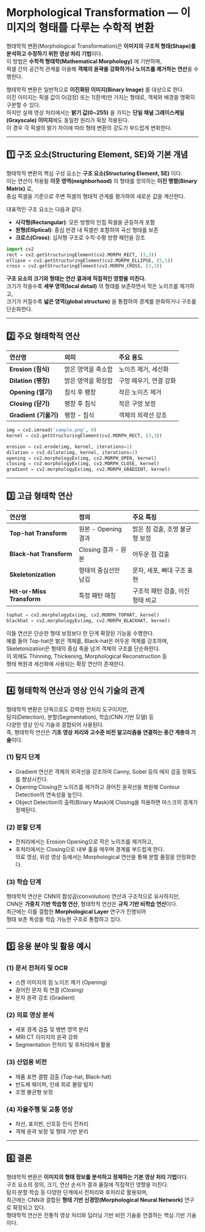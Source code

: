 # Morphological Transformation — 이미지의 형태를 다루는 수학적 변환

형태학적 변환(Morphological Transformation)은 **이미지의 구조적 형태(Shape)를 분석하고 수정하기 위한 영상 처리 기법**이다.  
이 방법은 **수학적 형태학(Mathematical Morphology)** 에 기반하며,  
픽셀 간의 공간적 관계를 이용해 **객체의 윤곽을 강화하거나 노이즈를 제거하는 연산**을 수행한다.  

형태학적 변환은 일반적으로 **이진화된 이미지(Binary Image)** 를 대상으로 한다.  
이진 이미지는 픽셀 값이 0(검정) 또는 1(흰색)만 가지는 형태로, 객체와 배경을 명확히 구분할 수 있다.  
하지만 실제 영상 처리에서는 **밝기 값(0~255)** 을 가지는 **단일 채널 그레이스케일(Grayscale) 이미지**에도 동일한 원리가 확장 적용된다.  
이 경우 각 픽셀의 밝기 차이에 따라 형태 변환의 강도가 부드럽게 변화한다.

---

## 1️⃣ 구조 요소(Structuring Element, SE)와 기본 개념

형태학적 변환의 핵심 구성 요소는 **구조 요소(Structuring Element, SE)** 이다.  
이는 연산이 적용될 **이웃 영역(neighborhood)** 의 형태를 정의하는 **이진 행렬(Binary Matrix)** 로,  
중심 픽셀을 기준으로 주변 픽셀의 형태적 관계를 평가하여 새로운 값을 계산한다.

대표적인 구조 요소는 다음과 같다.  
- **사각형(Rectangular)**: 모든 방향의 인접 픽셀을 균등하게 포함  
- **원형(Elliptical)**: 중심 반경 내 픽셀만 포함하여 곡선 형태를 보존  
- **크로스(Cross)**: 십자형 구조로 수직·수평 방향 패턴을 강조  

```python
import cv2
rect = cv2.getStructuringElement(cv2.MORPH_RECT, (3,3))
ellipse = cv2.getStructuringElement(cv2.MORPH_ELLIPSE, (5,5))
cross = cv2.getStructuringElement(cv2.MORPH_CROSS, (3,3))
```

**구조 요소의 크기와 형태는 연산 결과에 직접적인 영향을 미친다.**  
크기가 작을수록 **세부 영역(local detail)** 의 형태를 보존하면서 작은 노이즈를 제거하고,  
크기가 커질수록 **넓은 영역(global structure)** 을 통합하여 경계를 완화하거나 구조를 단순화한다.

---

## 2️⃣ 주요 형태학적 연산

| 연산명 | 의미 | 주요 용도 |
|:--|:--|:--|
| **Erosion (침식)** | 밝은 영역을 축소함 | 노이즈 제거, 세선화 |
| **Dilation (팽창)** | 밝은 영역을 확장함 | 구멍 메우기, 연결 강화 |
| **Opening (열기)** | 침식 후 팽창 | 작은 노이즈 제거 |
| **Closing (닫기)** | 팽창 후 침식 | 작은 구멍 보정 |
| **Gradient (기울기)** | 팽창 - 침식 | 객체의 외곽선 강조 |

```python
img = cv2.imread('sample.png', 0)
kernel = cv2.getStructuringElement(cv2.MORPH_RECT, (3,3))

erosion = cv2.erode(img, kernel, iterations=1)
dilation = cv2.dilate(img, kernel, iterations=1)
opening = cv2.morphologyEx(img, cv2.MORPH_OPEN, kernel)
closing = cv2.morphologyEx(img, cv2.MORPH_CLOSE, kernel)
gradient = cv2.morphologyEx(img, cv2.MORPH_GRADIENT, kernel)
```

---

## 3️⃣ 고급 형태학 연산

| 연산명 | 정의 | 주요 특징 |
|:--|:--|:--|
| **Top-hat Transform** | 원본 - Opening 결과 | 밝은 점 검출, 조명 불균형 보정 |
| **Black-hat Transform** | Closing 결과 - 원본 | 어두운 점 검출 |
| **Skeletonization** | 형태의 중심선만 남김 | 문자, 세포, 뼈대 구조 표현 |
| **Hit-or-Miss Transform** | 특정 패턴 매칭 | 구조적 패턴 검출, 이진 형태 비교 |

```python
tophat = cv2.morphologyEx(img, cv2.MORPH_TOPHAT, kernel)
blackhat = cv2.morphologyEx(img, cv2.MORPH_BLACKHAT, kernel)
```

이들 연산은 단순한 형태 보정보다 한 단계 확장된 기능을 수행한다.  
예를 들어 Top-hat은 밝은 객체를, Black-hat은 어두운 객체를 강조하며,  
Skeletonization은 형태의 중심 축을 남겨 객체의 구조를 단순화한다.  
이 외에도 Thinning, Thickening, Morphological Reconstruction 등  
형태 복원과 세선화에 사용되는 확장 연산이 존재한다.

---

## 4️⃣ 형태학적 연산과 영상 인식 기술의 관계

형태학적 변환은 단독으로도 강력한 전처리 도구이지만,  
탐지(Detection), 분할(Segmentation), 학습(CNN 기반 모델) 등  
다양한 영상 인식 기술과 결합되어 사용된다.  
즉, 형태학적 연산은 **기초 영상 처리와 고수준 비전 알고리즘을 연결하는 중간 계층의 기술**이다.

### (1) 탐지 단계  
- Gradient 연산은 객체의 외곽선을 강조하여 Canny, Sobel 등의 에지 검출 정확도를 향상시킨다.  
- Opening·Closing은 노이즈를 제거하고 끊어진 윤곽선을 복원해 Contour Detection의 연속성을 높인다.  
- Object Detection의 출력(Binary Mask)에 Closing을 적용하면 마스크의 경계가 정제된다.

### (2) 분할 단계  
- 전처리에서는 Erosion·Opening으로 작은 노이즈를 제거하고,  
- 후처리에서는 Closing으로 내부 홀을 메우며 경계를 부드럽게 한다.  
의료 영상, 위성 영상 등에서는 Morphological 연산을 통해 분할 품질을 안정화한다.

### (3) 학습 단계  
형태학적 연산은 CNN의 합성곱(convolution) 연산과 구조적으로 유사하지만,  
CNN은 **가중치 기반 학습형 연산**, 형태학적 연산은 **규칙 기반 비학습 연산**이다.  
최근에는 이를 결합한 **Morphological Layer** 연구가 진행되어  
형태 보존 특성을 학습 가능한 구조로 통합하고 있다.

---

## 5️⃣ 응용 분야 및 활용 예시

### (1) 문서 전처리 및 OCR
- 스캔 이미지의 점 노이즈 제거 (Opening)  
- 끊어진 문자 획 연결 (Closing)  
- 문자 윤곽 강조 (Gradient)

### (2) 의료 영상 분석
- 세포 경계 검출 및 병변 영역 분리  
- MRI·CT 이미지의 윤곽 강화  
- Segmentation 전처리 및 후처리에서 활용

### (3) 산업용 비전
- 제품 표면 결함 검출 (Top-hat, Black-hat)  
- 반도체 웨이퍼, 인쇄 회로 불량 탐지  
- 조명 불균형 보정

### (4) 자율주행 및 교통 영상
- 차선, 표지판, 신호등 인식 전처리  
- 객체 윤곽 보정 및 형태 기반 분리

---

## 6️⃣ 결론

형태학적 변환은 **이미지의 형태 정보를 분석하고 정제하는 기본 영상 처리 기법**이다.  
구조 요소의 정의, 크기, 연산 순서가 결과 품질에 직접적인 영향을 미친다.  
탐지·분할·학습 등 다양한 단계에서 전처리와 후처리로 활용되며,  
최근에는 CNN과 결합된 **형태 기반 신경망(Morphological Neural Network)** 연구로 확장되고 있다.  
형태학적 연산은 전통적 영상 처리와 딥러닝 기반 비전 기술을 연결하는 핵심 기반 기술이다.
